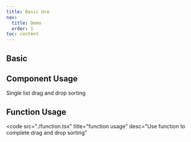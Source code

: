 ```yaml
---
title: Basic Use
nav:
  title: Demo
  order: 1
toc: content
---
```


## Basic

## Component Usage
Single list drag and drop sorting

<code src="./demo.tsx" 
title="Component usage" 
description="Use components to complete drag and drop sorting"></code>


## Function Usage

<code src="./function.tsx"
title="function usage"
desc="Use function to complete drag and drop sorting"
></code>
